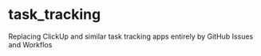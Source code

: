 # task_tracking
Replacing ClickUp and similar task tracking apps entirely by GitHub Issues and Workflos
